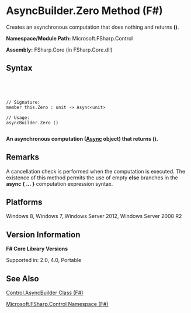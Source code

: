 # AsyncBuilder.Zero Method (F#)

Creates an asynchronous computation that does nothing and returns **()**.

**Namespace/Module Path:** Microsoft.FSharp.Control

**Assembly:** FSharp.Core (in FSharp.Core.dll)


## Syntax



```




// Signature:
member this.Zero : unit -> Async<unit>

// Usage:
asyncBuilder.Zero ()


```




**An asynchronous computation ([Async](http://msdn.microsoft.com/en-us/library/03eb4d12-a01a-4565-a077-5e83f17cf6f7) object) that returns ().**
## Remarks
A cancellation check is performed when the computation is executed. The existence of this method permits the use of empty **else** branches in the **async { ... }** computation expression syntax.


## Platforms
Windows 8, Windows 7, Windows Server 2012, Windows Server 2008 R2


## Version Information
**F# Core Library Versions**

Supported in: 2.0, 4.0, Portable




## See Also
[Control.AsyncBuilder Class &#40;F&#35;&#41;](Control.AsyncBuilder-Class-%5BFSharp%5D.md)

[Microsoft.FSharp.Control Namespace &#40;F&#35;&#41;](Microsoft.FSharp.Control-Namespace-%5BFSharp%5D.md)

